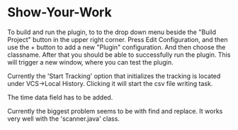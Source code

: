 
# Show-Your-Work

To build and run the plugin, to to the drop down menu beside the "Build Project" button in the upper right corner. Press Edit Configuration, and then use the + button to add a new "Plugin" configuration. And then choose the classname. After that you should be able to successfully run the plugin. This will trigger a new window, where you can test the plugin.

Currently the 'Start Tracking' option that initializes the tracking is located under VCS->Local History. Clicking it will start the csv file writing task.

The time data field has to be added. 

Currently the biggest problem seems to be with find and replace. It works very well with the 'scanner.java' class. 

